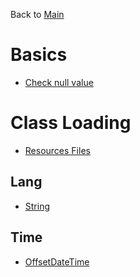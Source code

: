 Back to [Main](../../README.md)

# Basics

- [Check null value](check-null-value.md)

# Class Loading

- [Resources Files](resources-classloader.md)

## Lang

- [String](lang/String.md)

## Time

- [OffsetDateTime](time/OffsetDateTime.md)